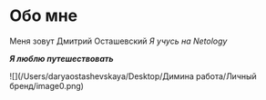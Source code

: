 # Обо мне

Меня зовут Дмитрий Осташевский
_Я учусь на Netology_

***Я люблю путешествовать***

![](/Users/daryaostashevskaya/Desktop/Димина работа/Личный бренд/image0.png)